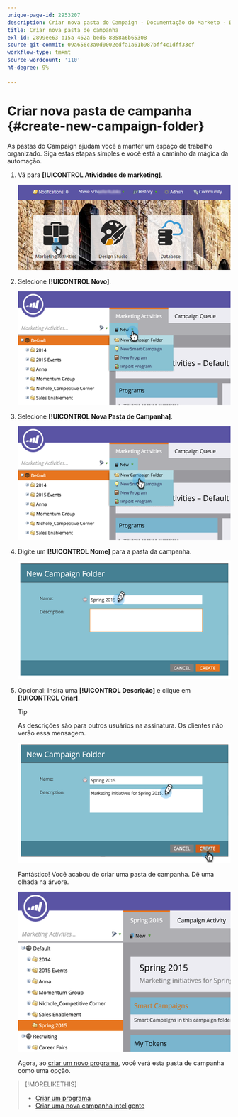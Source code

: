 ```yaml
---
unique-page-id: 2953207
description: Criar nova pasta do Campaign - Documentação do Marketo - Documentação do produto
title: Criar nova pasta de campanha
exl-id: 2899ee63-b15a-462a-bed6-8858a6b65308
source-git-commit: 09a656c3a0d0002edfa1a61b987bff4c1dff33cf
workflow-type: tm+mt
source-wordcount: '110'
ht-degree: 9%

---
```


# Criar nova pasta de campanha {#create-new-campaign-folder}

As pastas do Campaign ajudam você a manter um espaço de trabalho organizado. Siga estas etapas simples e você está a caminho da mágica da automação.

1. Vá para **[!UICONTROL Atividades de marketing]**.

   ![](assets/login-marketing-activities.png)

1. Selecione **[!UICONTROL Novo]**.

   ![](assets/image2015-2-25-7-3a57-3a18.png)

1. Selecione **[!UICONTROL Nova Pasta de Campanha]**.

   ![](assets/image2015-2-25-7-3a58-3a15.png)

1. Digite um **[!UICONTROL Nome]** para a pasta da campanha.

   ![](assets/image2015-2-25-8-3a0-3a20.png)

1. Opcional: Insira uma **[!UICONTROL Descrição]** e clique em **[!UICONTROL Criar]**.

   >[!TIP]
   >
   >As descrições são para outros usuários na assinatura. Os clientes não verão essa mensagem.

   ![](assets/image2015-2-25-8-3a9-3a3.png)

   Fantástico! Você acabou de criar uma pasta de campanha. Dê uma olhada na árvore.

   ![](assets/image2015-2-25-8-3a10-3a29.png)

   Agora, ao [criar um novo programa](/help/marketo/product-docs/core-marketo-concepts/programs/creating-programs/create-a-program.md), você verá esta pasta de campanha como uma opção.

>[!MORELIKETHIS]
>
>* [Criar um programa](/help/marketo/product-docs/core-marketo-concepts/programs/creating-programs/create-a-program.md)
>* [Criar uma nova campanha inteligente](/help/marketo/product-docs/core-marketo-concepts/smart-campaigns/creating-a-smart-campaign/create-a-new-smart-campaign.md)

